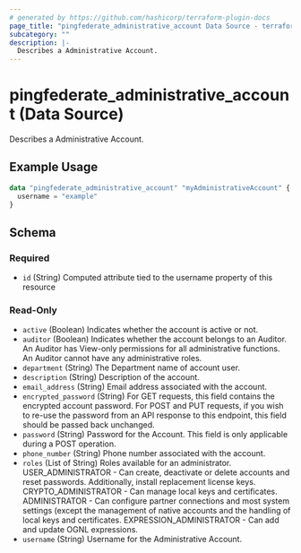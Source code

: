 ```yaml
---
# generated by https://github.com/hashicorp/terraform-plugin-docs
page_title: "pingfederate_administrative_account Data Source - terraform-provider-pingfederate"
subcategory: ""
description: |-
  Describes a Administrative Account.
---
```


# pingfederate_administrative_account (Data Source)

Describes a Administrative Account.

## Example Usage

```terraform
data "pingfederate_administrative_account" "myAdministrativeAccount" {
  username = "example"
}
```

<!-- schema generated by tfplugindocs -->
## Schema

### Required

- `id` (String) Computed attribute tied to the username property of this resource

### Read-Only

- `active` (Boolean) Indicates whether the account is active or not.
- `auditor` (Boolean) Indicates whether the account belongs to an Auditor. An Auditor has View-only permissions for all administrative functions. An Auditor cannot have any administrative roles.
- `department` (String) The Department name of account user.
- `description` (String) Description of the account.
- `email_address` (String) Email address associated with the account.
- `encrypted_password` (String) For GET requests, this field contains the encrypted account password. For POST and PUT requests, if you wish to re-use the password from an API response to this endpoint, this field should be passed back unchanged.
- `password` (String) Password for the Account. This field is only applicable during a POST operation.
- `phone_number` (String) Phone number associated with the account.
- `roles` (List of String) Roles available for an administrator. USER_ADMINISTRATOR - Can create, deactivate or delete accounts and reset passwords. Additionally, install replacement license keys. CRYPTO_ADMINISTRATOR - Can manage local keys and certificates. ADMINISTRATOR - Can configure partner connections and most system settings (except the management of native accounts and the handling of local keys and certificates. EXPRESSION_ADMINISTRATOR - Can add and update OGNL expressions.
- `username` (String) Username for the Administrative Account.
